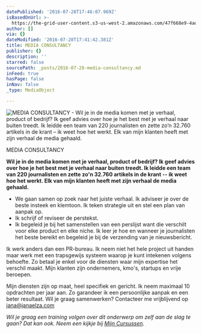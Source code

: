 ```yaml
---
datePublished: '2016-07-28T17:46:07.969Z'
isBasedOnUrl: >-
  https://the-grid-user-content.s3-us-west-2.amazonaws.com/47f668e9-4ade-4ceb-904b-f2e9a3ca99aa.jpg
author: []
via: {}
dateModified: '2016-07-28T17:41:42.381Z'
title: MEDIA CONSULTANCY
publisher: {}
description: ''
starred: false
sourcePath: _posts/2016-07-28-media-consultancy.md
inFeed: true
hasPage: false
inNav: false
_type: MediaObject

---
```

![MEDIA CONSULTANCY - Wil je in de media komen met je verhaal, product of bedrijf? Ik geef advies over hoe je het best met je verhaal naar buiten treedt. Ik leidde een team van 220 journalisten en zette zo’n 32.760 artikels in de krant – ik weet hoe het werkt. Elk van mijn klanten heeft met zijn verhaal de media gehaald.](https://imgflo.herokuapp.com/graph/vahj1ThiexotieMo/2930dc5e659847fea6d40ae4467cb2bc/croprotate.jpg?cropheight=2370&cropwidth=3161&degrees=0&input=https%3A%2F%2Fthe-grid-user-content.s3-us-west-2.amazonaws.com%2F47f668e9-4ade-4ceb-904b-f2e9a3ca99aa.jpg&x=0&y=0)

MEDIA CONSULTANCY

**Wil je in de media komen met je verhaal, product of bedrijf? Ik geef advies over hoe je het best met je verhaal naar buiten treedt. Ik leidde een team van 220 journalisten en zette zo'n 32.760 artikels in de krant -- ik weet hoe het werkt. Elk van mijn klanten heeft met zijn verhaal de media gehaald.**

* We gaan samen op zoek naar het juiste verhaal. Ik adviseer je over de beste insteek en klemtoon. Ik teken strategie uit en stel een plan van aanpak op.
* Ik schrijf of reviseer de perstekst.
* Ik begeleid je bij het samenstellen van een perslijst want die verschilt voor elke product en elke niche. Ik leer je hoe en wanneer je journalisten het beste bereikt en begeleid je bij de verzending van je nieuwsbericht.

Ik werk anders dan een PR-bureau. Ik neem niet het hele project uit handen maar werk met een trapsgewijs systeem waarop je kunt intekenen volgens behoefte. Zo betaal je enkel voor de diensten waar mijn expertise het verschil maakt. Mijn klanten zijn ondernemers, kmo's, startups en vrije beroepen.

Mijn diensten zijn op maat, heel specifiek en gericht. Ik neem maximaal 10 opdrachten per jaar aan. Zo garandeer ik een persoonlijke aanpak en een beter resultaat. Wil je graag samenwerken? Contacteer me vrijblijvend op [jana@janaelza.com][0]

_Wil je graag een training volgen over dit onderwerp om zelf aan de slag te gaan? Dat kan ook. Neem een kijkje bij [Mijn Cursussen][1]._

[0]: mailto:jana@janaelza.com
[1]: https://janaelza.com/cursusaanbod/